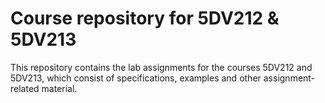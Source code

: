 # Course repository for 5DV212 & 5DV213

This repository contains the lab assignments for the courses
5DV212 and 5DV213, which consist of specifications, examples
and other assignment-related material.
